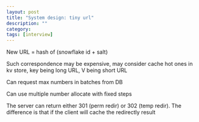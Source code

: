 ```yaml
---
layout: post
title: "System design: tiny url"
description: ""
category: 
tags: [interview]
---
```


New URL = hash of (snowflake id + salt)

Such correspondence may be expensive, may consider cache hot ones in kv store, key being long URL, V being short URL

Can request max numbers in batches from DB

Can use multiple number allocate with fixed steps

The server can return either 301 (perm redir) or 302 (temp redir). The difference is that if the client will cache the redirectly result

